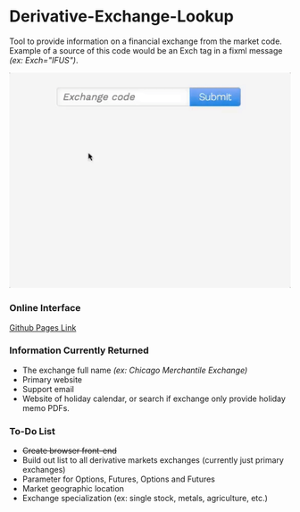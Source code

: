 # Derivative-Exchange-Lookup

Tool to provide information on a financial exchange from the market code. Example of a source of this code would be an Exch tag in a fixml message *(ex: Exch="IFUS")*.

![Demo](./screenshot/demo.gif)

### Online Interface
[Github Pages Link](http://alek-s.github.io/Derivative-Exchange-Lookup/)


### Information Currently Returned
* The exchange full name *(ex: Chicago Merchantile Exchange)*
* Primary website
* Support email
* Website of holiday calendar, or search if exchange only provide holiday memo PDFs.



### To-Do List
* ~~Create browser front-end~~
* Build out list to all derivative markets exchanges (currently just primary exchanges)
* Parameter for Options, Futures, Options and Futures
* Market geographic location
* Exchange specialization (ex: single stock, metals, agriculture, etc.)
